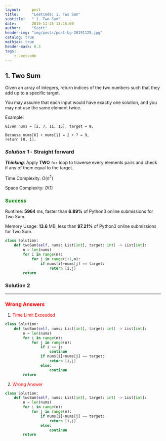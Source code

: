 ```yaml
---
layout:     post
title:      "Leetcode: 1. Two Sum"
subtitle:   " 1. Two Sum"
date:       2019-11-25 13:15:00
author:     "Scott"
header-img: "img/posts/post-bg-20191125.jpg"
catalog: true
mathjax: true
header-mask: 0.3
tags:
    - Leetcode
---
```





## 1. Two Sum
Given an array of integers, return indices of the two numbers such that they add up to a specific target.

You may assume that each input would have exactly one solution, and you may not use the same element twice.

Example:
```
Given nums = [2, 7, 11, 15], target = 9,

Because nums[0] + nums[1] = 2 + 7 = 9,
return [0, 1].
```


### *Solution 1* - Straight forward
***Thinking***: Apply **TWO** `for` loop to traverse every elements pairs and check if any of them equal to the target. 

Time Complexity: $O(n^2)$

Space Complexity: $O(1)$

### <font color='green'>Success</font> 

Runtime: **5964** ms, faster than **6.89%** of Python3 online submissions for Two Sum.

Memory Usage: **13.6** MB, less than **97.21%** of Python3 online submissions for Two Sum.

```python
class Solution:
    def twoSum(self, nums: List[int], target: int) -> List[int]:
        n = len(nums)
        for i in range(n):
            for j in range(i+1,n):
                if nums[i]+nums[j] == target:
                    return [i,j]
        return
```

### Solution 2

--- 

### <font color='red'>Wrong Answers</font> 
1. <font color='red'>Time Limit Exceeded</font> 
```python
class Solution:
    def twoSum(self, nums: List[int], target: int) -> List[int]:
        n = len(nums)
        for i in range(n):
            for j in range(n):
                if i == j:
                    continue
                if nums[i]+nums[j] == target:
                    return [i,j]
                else:
                    continue
        return
```

2. <font color='red'> Wrong Answer</font>
```python
class Solution:
    def twoSum(self, nums: List[int], target: int) -> List[int]:
        n = len(nums)
        for i in range(n):
            for j in range(n):
                if nums[i]+nums[j] == target:
                    return [i,j]
                else:
                    continue
        return
```